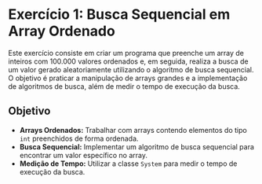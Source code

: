# Exercício 1: Busca Sequencial em Array Ordenado

Este exercício consiste em criar um programa que preenche um array de inteiros com 100.000 valores ordenados e, em seguida, realiza a busca de um valor gerado aleatoriamente utilizando o algoritmo de busca sequencial. O objetivo é praticar a manipulação de arrays grandes e a implementação de algoritmos de busca, além de medir o tempo de execução da busca.

## Objetivo

- **Arrays Ordenados:** Trabalhar com arrays contendo elementos do tipo `int` preenchidos de forma ordenada.
- **Busca Sequencial:** Implementar um algoritmo de busca sequencial para encontrar um valor específico no array.
- **Medição de Tempo:** Utilizar a classe `System` para medir o tempo de execução da busca.
